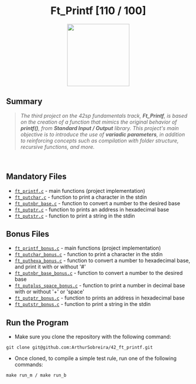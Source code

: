 <div align="center"><h1>Ft_Printf [110 / 100]</h1></div>

<div align="center">
   <a href="https://github.com/ArthurSobreira/42_libft" target="_blank">
      <img height=170 src="https://github.com/byaliego/42-project-badges/blob/main/badges/ft_printfm.png" hspace = "10">
   </a>
</div>

## Summary
> <i>The third project on the 42sp fundamentals track, <strong>Ft_Printf</strong>, is based on the creation</i>
> <i>of a function that mimics the original behavior of <strong>printf()</strong>, from <strong>Standard Input / Output</strong> library.</i>
> <i>This project's main objective is to introduce the use of <strong>variadic parameters</strong>, in addition to reinforcing concepts such</i>
> <i>as compilation with folder structure, recursive functions, and more.</i>

<br>

## Mandatory Files
* [`ft_printf.c`](mandatory/src/ft_printf.c) - main functions (project implementation)
* [`ft_putchar.c`](mandatory/src/ft_putchar.c) - function to print a character in the stdin
* [`ft_putnbr_base.c`](mandatory/src/ft_putnbr_base.c) - function to convert a number to the desired base
* [`ft_putptr.c`](mandatory/src/ft_putptr.c) - function to prints an address in hexadecimal base
* [`ft_putstr.c`](mandatory/src/ft_putstr.c) - function to print a string in the stdin

## Bonus Files
* [`ft_printf_bonus.c`](bonus/src/ft_printf_bonus.c) - main functions (project implementation)
* [`ft_putchar_bonus.c`](bonus/src/ft_putchar_bonus.c) - function to print a character in the stdin
* [`ft_puthexa_bonus.c`](bonus/src/ft_puthexa_bonus.c) - function to convert a number to hexadecimal base, and print it with or without '#'
* [`ft_putnbr_base_bonus.c`](bonus/src/ft_putnbr_base_bonus.c) - function to convert a number to the desired base
* [`ft_putplus_space_bonus.c`](bonus/src/ft_putplus_space_bonus.c) - function to print a number in decimal base with or without '+' or 'space'
* [`ft_putptr_bonus.c`](bonus/src/ft_putptr_bonus.c) - function to prints an address in hexadecimal base
* [`ft_putstr_bonus.c`](bonus/src/ft_putstr_bonus.c) - function to print a string in the stdin

## Run the Program
* Make sure you clone the repository with the following command:

```
git clone git@github.com:ArthurSobreira/42_ft_printf.git
```

* Once cloned, to compile a simple test rule, run one of the following commands:

```
make run_m / make run_b
```
